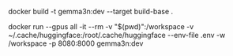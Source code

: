 docker build -t gemma3n:dev --target build-base .


docker run --gpus all -it --rm   -v "$(pwd)":/workspace   -v ~/.cache/huggingface:/root/.cache/huggingface   --env-file .env   -w /workspace   -p 8080:8000   gemma3n:dev

